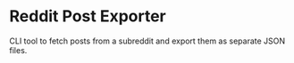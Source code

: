# Reddit Post Exporter
CLI tool to fetch posts from a subreddit and export them as separate JSON files.

